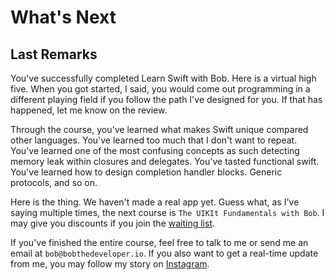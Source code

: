 # What's Next

## Last Remarks
You've successfully completed Learn Swift with Bob. Here is a virtual high five. When you got started, I said, you would come out programming in a different playing field if you follow the path I've designed for you. If that has happened, let me know on the review.

Through the course, you've learned what makes Swift unique compared other languages. You've learned too much that I don't want to repeat.
You've learned one of the most confusing concepts as such detecting memory leak within closures and delegates. You've tasted functional swift. You've learned how to design completion handler blocks. Generic protocols, and so on.

Here is the thing. We haven't made a real app yet. Guess what, as I've saying multiple times, the next course is `The UIKIt Fundamentals with Bob`. I may give you discounts if you join the [waiting list](https://boblee.typeform.com/to/cEW6rb).

If you've finished the entire course, feel free to talk to me or send me an email at `bob@bobthedeveloper.io`. If you also want to get a real-time update from me, you may follow my story on [Instagram](https://instagram.com/bobthedev).

